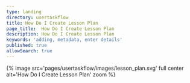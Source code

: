```yaml
---
type: landing
directory: usertaskflow
title: How Do I Create Lesson Plan
page_title:  How Do I Create Lesson Plan
description: How Do I Create Lesson Plan
keywords: 'adding, metadata, enter details'
published: true
allowSearch: true
---
```

{% image src='pages/usertaskflow/images/lesson_plan.svg' full center alt='How Do I Create Lesson Plan' zoom %} 
